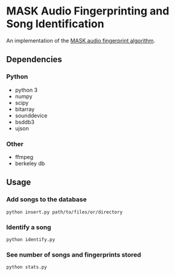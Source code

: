 # MASK Audio Fingerprinting and Song Identification

An implementation of the [MASK audio fingerprint algorithm](https://www.researchgate.net/profile/Xavier_Anguera/publication/261131744_MASK_Robust_Local_Features_for_Audio_Fingerprinting/links/55c2950a08aebc967defdfc8.pdf).



## Dependencies

### Python

- python 3
- numpy
- scipy
- bitarray
- sounddevice
- bsddb3
- ujson

### Other

- ffmpeg
- berkeley db

## Usage


### Add songs to the database

```
python insert.py path/to/files/or/directory
```

### Identify a song

```
python identify.py
```

### See number of songs and fingerprints stored

```
python stats.py
```
